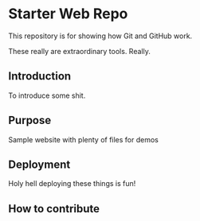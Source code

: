 # Starter Web Repo

This repository is for showing how Git and GitHub work.

These really are extraordinary tools. Really.

## Introduction

To introduce some shit.

## Purpose

Sample website with plenty of files for demos

## Deployment

Holy hell deploying these things is fun!

## How to contribute